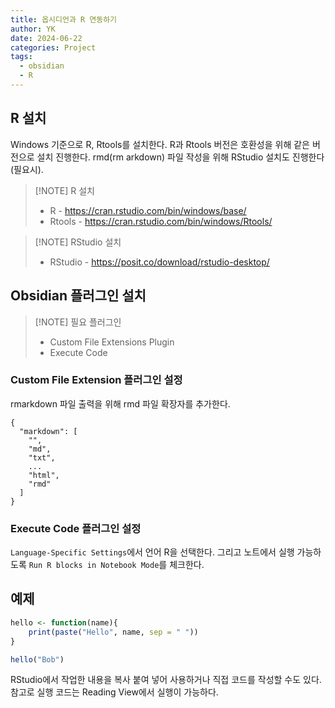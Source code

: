 ```yaml
---
title: 옵시디언과 R 연동하기
author: YK
date: 2024-06-22
categories: Project
tags:
  - obsidian
  - R
---
```



## R 설치
Windows 기준으로 R, Rtools를 설치한다. R과 Rtools 버전은 호환성을 위해 같은 버전으로 설치 진행한다. rmd(rm arkdown) 파일 작성을 위해 RStudio 설치도 진행한다(필요시).

> [!NOTE] R 설치
> - R - https://cran.rstudio.com/bin/windows/base/
> - Rtools - https://cran.rstudio.com/bin/windows/Rtools/

> [!NOTE] RStudio 설치
> - RStudio - https://posit.co/download/rstudio-desktop/

## Obsidian 플러그인 설치

> [!NOTE] 필요 플러그인
> - Custom File Extensions Plugin 
> - Execute Code
### Custom File Extension 플러그인 설정
rmarkdown 파일 출력을 위해 rmd 파일 확장자를 추가한다.
```
{
  "markdown": [
    "",
    "md",
    "txt",
    ...
    "html",
    "rmd"
  ]
}
```
### Execute Code 플러그인 설정
`Language-Specific Settings`에서 언어 R을 선택한다. 그리고 노트에서 실행 가능하도록 `Run R blocks in Notebook Mode`를 체크한다.

## 예제
```r
hello <- function(name){
	print(paste("Hello", name, sep = " "))
}

hello("Bob")
```

RStudio에서 작업한 내용을 복사 붙여 넣어 사용하거나 직접 코드를 작성할 수도 있다. 참고로 실행 코드는  Reading View에서 실행이 가능하다.